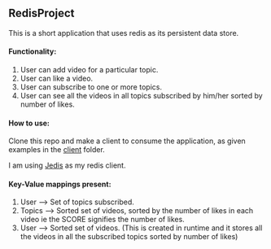 ## RedisProject

This is a short application that uses redis as its persistent data store.

#### Functionality:

1) User can add video for a particular topic.
2) User can like a video.
3) User can subscribe to one or more topics.
4) User can see all the videos in all topics subscribed by him/her sorted by number of likes.

#### How to use:
Clone this repo and make a client to consume the application, as given examples in the [client](https://github.com/mayukh45/RedisProject/tree/master/src/java/redis/myapplication/client) folder.

I am using [Jedis](https://github.com/xetorthio/jedis) as my redis client.

#### Key-Value mappings present:

1. User --> Set of topics subscribed.
2. Topics --> Sorted set of videos, sorted by the number of likes in each video ie the SCORE signifies the number of likes.
3. User --> Sorted set of videos. (This is created in runtime and it stores all the videos in all the subscribed topics sorted by number of likes)


